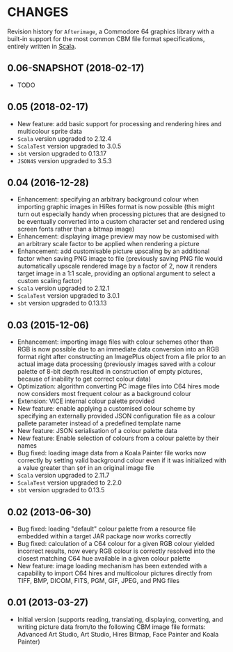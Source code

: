 CHANGES
=======

Revision history for `Afterimage`, a Commodore 64 graphics library with a built-in support for the most common CBM file format specifications, entirely written in [Scala](http://www.scala-lang.org/).

0.06-SNAPSHOT (2018-02-17)
--------------------------

* TODO

0.05 (2018-02-17)
-----------------

* New feature: add basic support for processing and rendering hires and multicolour sprite data
* `Scala` version upgraded to 2.12.4
* `ScalaTest` version upgraded to 3.0.5
* `sbt` version upgraded to 0.13.17
* `JSON4S` version upgraded to 3.5.3

0.04 (2016-12-28)
-----------------

* Enhancement: specifying an arbitrary background colour when importing graphic images in HiRes format is now possible (this might turn out especially handy when processing pictures that are designed to be eventually converted into a custom character set and rendered using screen fonts rather than a bitmap image)
* Enhancement: displaying image preview may now be customised with an arbitrary scale factor to be applied when rendering a picture
* Enhancement: add customisable picture upscaling by an additional factor when saving PNG image to file (previously saving PNG file would automatically upscale rendered image by a factor of 2, now it renders target image in a 1:1 scale, providing an optional argument to select a custom scaling factor)
* `Scala` version upgraded to 2.12.1
* `ScalaTest` version upgraded to 3.0.1
* `sbt` version upgraded to 0.13.13

0.03 (2015-12-06)
-----------------

* Enhancement: importing image files with colour schemes other than RGB is now possible due to an immediate data conversion into an RGB format right after constructing an ImagePlus object from a file prior to an actual image data processing (previously images saved with a colour palette of 8-bit depth resulted in construction of empty pictures, because of inability to get correct colour data)
* Optimization: algorithm converting PC image files into C64 hires mode now considers most frequent colour as a background colour
* Extension: VICE internal colour palette provided
* New feature: enable applying a customised colour scheme by specifying an externally provided JSON configuration file as a colour pallete parameter instead of a predefined template name
* New feature: JSON serialisation of a colour palette data
* New feature: Enable selection of colours from a colour palette by their names
* Bug fixed: loading image data from a Koala Painter file works now correctly by setting valid background colour even if it was initialized with a value greater than `$0f` in an original image file
* `Scala` version upgraded to 2.11.7
* `ScalaTest` version upgraded to 2.2.0
* `sbt` version upgraded to 0.13.5

0.02 (2013-06-30)
-----------------

* Bug fixed: loading "default" colour palette from a resource file embedded within a target JAR package now works correctly
* Bug fixed: calculation of a C64 colour for a given RGB colour yielded incorrect results, now every RGB colour is correctly resolved into the closest matching C64 hue available in a given colour palette
* New feature: image loading mechanism has been extended with a capability to import C64 hires and multicolour pictures directly from TIFF, BMP, DICOM, FITS, PGM, GIF, JPEG, and PNG files

0.01 (2013-03-27)
-----------------

* Initial version (supports reading, translating, displaying, converting, and writing picture data from/to the following CBM image file formats: Advanced Art Studio, Art Studio, Hires Bitmap, Face Painter and Koala Painter)
